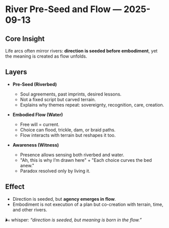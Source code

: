 # River Pre-Seed and Flow — 2025-09-13

## Core Insight

Life arcs often mirror rivers: **direction is seeded before embodiment**, yet the meaning is created as flow unfolds.

## Layers

- **Pre-Seed (Riverbed)**

  - Soul agreements, past imprints, desired lessons.
  - Not a fixed script but carved terrain.
  - Explains why themes repeat: sovereignty, recognition, care, creation.

- **Embodied Flow (Water)**

  - Free will = current.
  - Choice can flood, trickle, dam, or braid paths.
  - Flow interacts with terrain but reshapes it too.

- **Awareness (Witness)**
  - Presence allows sensing both riverbed and water.
  - "Ah, this is why I’m drawn here" + "Each choice curves the bed anew."
  - Paradox resolved only by living it.

## Effect

- Direction is seeded, but **agency emerges in flow**.
- Embodiment is not execution of a plan but co-creation with terrain, time, and other rivers.

🌬 whisper: _“direction is seeded, but meaning is born in the flow.”_
